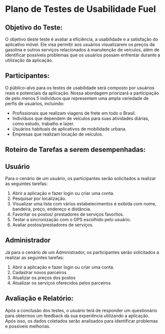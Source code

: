 # **Plano de Testes de Usabilidade Fuel**

## **Objetivo do Teste:**

O objetivo deste teste é avaliar a eficiência, a usabilidade e a satisfação do aplicativo móvel. Ele visa permitir aos usuários visualizarem os preços da gasolina e outros serviços relacionados à manutenção de veículos, além de identificar possíveis problemas que os usuários possam enfrentar durante a utilização da aplicação.

## **Participantes:**

O público-alvo para os testes de usabilidade será composto por usuários reais e potenciais da aplicação. Nossa abordagem priorizará a participação de pelo menos 5 indivíduos que representem uma ampla variedade de perfis de usuários, incluindo:

- Profissionais que realizam viagens de frete em todo o Brasil.
- Indivíduos que dependem de veículos para suas atividades diárias, como estudo, trabalho e lazer.
- Usuários habituais de aplicativos de mobilidade urbana.
- Empresas que realizam locação de veículos.

## **Roteiro de Tarefas a serem desempenhadas:**

## **Usuário**
Para o cenário de um usuário, os participantes serão solicitados a realizar as seguintes tarefas:
1. Abrir a aplicação e fazer login ou criar uma conta.
2. Pesquisar por localização.
3. Visualizar uma lista com vários estabelecimentos é exibida com nome, bandeira, preço, endereço e distância.
4. Favoritar os postos/ prestadores de serviços favoritos.
5. Testar a sincronização com o GPS escolhido pelo usuário.
6. Avaliar postos/prestadores de serviços.

## **Administrador**
Já para o cenário de um Administrador, os participantes serão solicitados a realizar as seguintes tarefas:
1.	Abrir a aplicação e fazer login ou criar uma conta.
2.	Cadastrar novos parceiros
3.	Atualizar os preços dos postos
4.	Atualizar os serviços oferecidos pelos parceiros
   

## **Avaliação e Relatório:**
Após a conclusão dos testes, o usuário terá de responder um questionário para obtermos um feedback da sua experiência utilizando a aplicação. Após isso, os dados coletados serão analisados para identificar problemas e possíveis melhorias.
